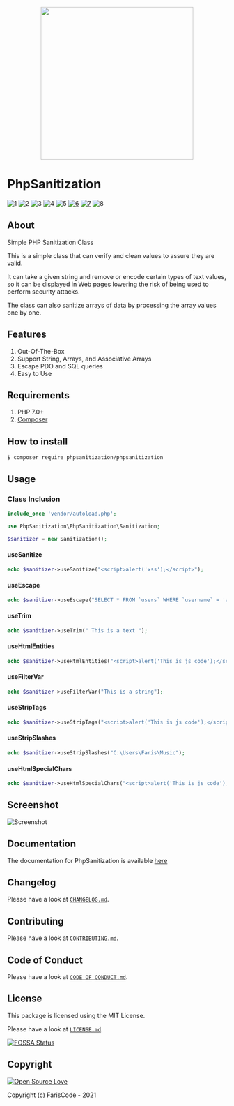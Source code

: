 
<p align="center">
    <img align="center" src="https://d.top4top.io/p_1862a8k1e1.png" height="350px" />
</p>

# PhpSanitization

![1](https://img.shields.io/packagist/l/phpsanitization/phpsanitization) ![2](https://img.shields.io/packagist/dt/phpsanitization/phpsanitization) ![3](https://img.shields.io/packagist/php-v/phpsanitization/phpsanitization) ![4](https://img.shields.io/packagist/v/phpsanitization/phpsanitization) ![5](https://img.shields.io/github/workflow/status/fariscode511/PhpSanitization/Workflow) [![6](https://codecov.io/gh/fariscode511/PhpSanitization/branch/main/graph/badge.svg?token=14M6FFMGV1)](https://codecov.io/gh/fariscode511/PhpSanitization)
[![7](https://app.fossa.com/api/projects/git%2Bgithub.com%2Ffariscode511%2FPhpSanitization.svg?type=shield)](https://app.fossa.com/projects/git%2Bgithub.com%2Ffariscode511%2FPhpSanitization?ref=badge_shield) ![8](https://www.code-inspector.com/project/18729/status/svg)


## About

Simple PHP Sanitization Class

This is a simple class that can verify and clean values to assure they are valid.

It can take a given string and remove or encode certain types of text values, so it can be displayed in Web pages lowering the risk of being used to perform security attacks.

The class can also sanitize arrays of data by processing the array values one by one.

## Features

1. Out-Of-The-Box
2. Support String, Arrays, and Associative Arrays
3. Escape PDO and SQL queries
4. Easy to Use

## Requirements

1. PHP 7.0+
2. [Composer](https://getcomposer.org/)

## How to install

```sh
$ composer require phpsanitization/phpsanitization
```

## Usage

### Class Inclusion

```php
include_once 'vendor/autoload.php';

use PhpSanitization\PhpSanitization\Sanitization;

$sanitizer = new Sanitization();
```

#### useSanitize

```php
echo $sanitizer->useSanitize("<script>alert('xss');</script>");
```

#### useEscape

```php
echo $sanitizer->useEscape("SELECT * FROM `users` WHERE `username` = 'admin';");
```

#### useTrim

```php
echo $sanitizer->useTrim(" This is a text ");
```

#### useHtmlEntities

```php
echo $sanitizer->useHtmlEntities("<script>alert('This is js code');</script>");
```

#### useFilterVar

```php
echo $sanitizer->useFilterVar("This is a string");
```

#### useStripTags

```php
echo $sanitizer->useStripTags("<script>alert('This is js code');</script>");
```

#### useStripSlashes

```php
echo $sanitizer->useStripSlashes("C:\Users\Faris\Music");
```

#### useHtmlSpecialChars

```php
echo $sanitizer->useHtmlSpecialChars("<script>alert('This is js code');</script>");
```

## Screenshot

![Screenshot](https://f.top4top.io/p_1862u2uul1.png)

## Documentation

The documentation for PhpSanitization is available [here](https://fariscode511.github.io/PhpSanitization/)

## Changelog

Please have a look at [`CHANGELOG.md`](CHANGELOG.md).

## Contributing

Please have a look at [`CONTRIBUTING.md`](.github/CONTRIBUTING.md).

## Code of Conduct

Please have a look at [`CODE_OF_CONDUCT.md`](.github/CODE_OF_CONDUCT.md).

## License

This package is licensed using the MIT License.

Please have a look at [`LICENSE.md`](LICENSE.md).


[![FOSSA Status](https://app.fossa.com/api/projects/git%2Bgithub.com%2Ffariscode511%2FPhpSanitization.svg?type=large)](https://app.fossa.com/projects/git%2Bgithub.com%2Ffariscode511%2FPhpSanitization?ref=badge_large)

## Copyright

[![Open Source Love](https://badges.frapsoft.com/os/v1/open-source.svg?v=103)](https://github.com/ellerbrock/open-source-badge/)

Copyright (c) FarisCode - 2021
